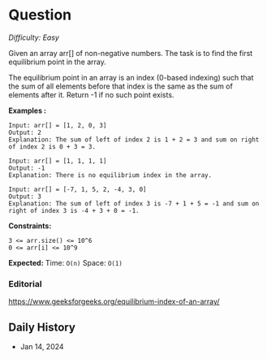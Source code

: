 # Question 

_Difficulty: Easy_

Given an array arr[] of non-negative numbers. The task is to find the first equilibrium point in the array.

The equilibrium point in an array is an index (0-based indexing) such that the sum of all elements before that index is the same as the sum of elements after it. Return -1 if no such point exists. 

**Examples :**
```
Input: arr[] = [1, 2, 0, 3]
Output: 2 
Explanation: The sum of left of index 2 is 1 + 2 = 3 and sum on right of index 2 is 0 + 3 = 3.

Input: arr[] = [1, 1, 1, 1]
Output: -1
Explanation: There is no equilibrium index in the array.

Input: arr[] = [-7, 1, 5, 2, -4, 3, 0]
Output: 3
Explanation: The sum of left of index 3 is -7 + 1 + 5 = -1 and sum on right of index 3 is -4 + 3 + 0 = -1.
```

**Constraints:**
```
3 <= arr.size() <= 10^6
0 <= arr[i] <= 10^9
```

**Expected:**
Time: `O(n)`
Space: `O(1)`

### Editorial
https://www.geeksforgeeks.org/equilibrium-index-of-an-array/

## Daily History
- Jan 14, 2024
